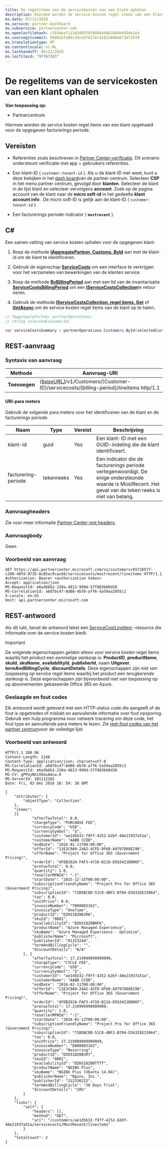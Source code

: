 ```yaml
---
title: De regelitems van de servicekosten van een klant ophalen
description: Hiermee worden de service kosten regel items van een klant opgehaald voor de opgegeven facturerings periode.
ms.date: 07/12/2019
ms.service: partner-dashboard
ms.subservice: partnercenter-sdk
ms.openlocfilehash: c2034eaf11342493797688b44b634b8e9598e2e4
ms.sourcegitcommit: 58801b7a09c19ce57617ec4181a008a673b725f0
ms.translationtype: MT
ms.contentlocale: nl-NL
ms.lasthandoff: 09/22/2020
ms.locfileid: "97767383"
---
```

# <a name="get-a-customers-service-costs-line-items"></a>De regelitems van de servicekosten van een klant ophalen

**Van toepassing op:**

- Partnercentrum

Hiermee worden de service kosten regel items van een klant opgehaald voor de opgegeven facturerings periode.

## <a name="prerequisites"></a>Vereisten

- Referenties zoals beschreven in [Partner Center-verificatie](partner-center-authentication.md). Dit scenario ondersteunt verificatie met app + gebruikers referenties.

- Een klant-ID ( `customer-tenant-id` ). Als u de klant-ID niet weet, kunt u deze bekijken in het [dash board](https://partner.microsoft.com/dashboard)van de partner centrum. Selecteer **CSP** in het menu partner centrum, gevolgd door **klanten**. Selecteer de klant in de lijst klant en selecteer vervolgens **account**. Zoek op de pagina account van de klant naar de **micro soft-id** in het gedeelte **klant account info** . De micro soft-ID is gelijk aan de klant-ID ( `customer-tenant-id` ).

- Een facturerings periode-indicator ( **`mostrecent`** ).

## <a name="c"></a>C\#

Een samen vatting van service kosten ophalen voor de opgegeven klant:

1. Roep de methode [**IAggregatePartner. Customs. ById**](/dotnet/api/microsoft.store.partnercenter.customers.icustomercollection.byid) aan met de klant-id om de klant te identificeren.

2. Gebruik de eigenschap [**ServiceCosts**](/dotnet/api/microsoft.store.partnercenter.customers.icustomer.servicecosts) om een interface te verkrijgen voor het verzamelen van bewerkingen van de klanten service.

3. Roep de methode [**ByBillingPeriod**](/dotnet/api/microsoft.store.partnercenter.customers.servicecosts.icustomerservicecostscollection.bybillingperiod) aan met een lid van de inventarisatie [**ServiceCostsBillingPeriod**](/dotnet/api/microsoft.store.partnercenter.models.servicecosts.servicecostsbillingperiod) om een [**IServiceCostsCollection**](/dotnet/api/microsoft.store.partnercenter.customers.servicecosts.iservicecostscollection)te retour neren.

4. Gebruik de methode [**IServiceCostsCollection. regel items. Get**](/dotnet/api/microsoft.store.partnercenter.customers.servicecosts.iservicecostlineitemscollection.get) of [**GetAsync**](/dotnet/api/microsoft.store.partnercenter.customers.servicecosts.iservicecostlineitemscollection.getasync) om de service kosten regel items van de klant op te halen.

``` csharp
// IAggregatePartner partnerOperations;
// string selectedCustomerId;

var serviceCostsSummary = partnerOperations.Customers.ById(selectedCustomerId).ServiceCosts.ByBillingPeriod(ServiceCostsBillingPeriod.MostRecent).LineItems.Get();
```

## <a name="rest-request"></a>REST-aanvraag

### <a name="request-syntax"></a>Syntaxis van aanvraag

| Methode  | Aanvraag-URI                                                                                                             |
|---------|-------------------------------------------------------------------------------------------------------------------------|
| **Toevoegen** | [*{baseURL}*](partner-center-rest-urls.md)/v1/Customers/{Customer-ID}/servicecosts/{billing-period}/lineitems http/1.1 |

#### <a name="uri-parameters"></a>URI-para meters

Gebruik de volgende para meters voor het identificeren van de klant en de facturerings periode.

| Naam           | Type   | Vereist | Beschrijving                                                                                                                      |
|----------------|--------|----------|----------------------------------------------------------------------------------------------------------------------------------|
| klant-id    | guid   | Yes      | Een klant-ID met een GUID-indeling die de klant identificeert.                                                                       |
| facturering-periode | tekenreeks | Yes      | Een indicator die de facturerings periode vertegenwoordigt. De enige ondersteunde waarde is MostRecent. Het geval van de teken reeks is niet van belang. |

### <a name="request-headers"></a>Aanvraagheaders

Zie voor meer informatie [Partner Center rest headers](headers.md).

### <a name="request-body"></a>Aanvraagbody

Geen.

### <a name="request-example"></a>Voorbeeld van aanvraag

```http
GET https://api.partnercenter.microsoft.com/v1/customers/65726577-c208-40fd-9735-8c85ac9cac68/servicecosts/mostrecent/lineitems HTTP/1.1
Authorization: Bearer <authorization token>
Accept: application/json
MS-RequestId: e6a3b6b2-230a-4813-999d-57f883b60d38
MS-CorrelationId: a687bc47-8d08-4b78-aff6-5a59aa2055c2
X-Locale: en-US
Host: api.partnercenter.microsoft.com
```

## <a name="rest-response"></a>REST-antwoord

Als dit lukt, bevat de antwoord tekst een [ServiceCostLineItem](service-costs-resources.md) -resource die informatie over de service kosten biedt.

> [!IMPORTANT]
> De volgende eigenschappen *gelden alleen voor* service kosten regel items waarbij het product een *eenmalige aankoop* is: **ProductID**, **productName**, **skuId**, **skuName**, **availabilityId**, **publisherId**, naam **Uitgever**, **termAndBillingCycle**, **discountDetails**. Deze eigenschappen *zijn niet van toepassing op* service regel items waarbij het product een *terugkerende aankoop* is. Deze eigenschappen *zijn bijvoorbeeld niet van toepassing* op op abonnementen gebaseerde Office 365 en Azure.

### <a name="response-success-and-error-codes"></a>Geslaagde en fout codes

Elk antwoord wordt geleverd met een HTTP-status code die aangeeft of de fout is opgetreden of mislukt en aanvullende informatie over fout opsporing. Gebruik een hulp programma voor netwerk tracering om deze code, het fout type en aanvullende para meters te lezen. Zie [rest-fout codes van het partner centrum](error-codes.md)voor de volledige lijst.

### <a name="response-example"></a>Voorbeeld van antwoord

```http
HTTP/1.1 200 OK
Content-Length: 2148
Content-Type: application/json; charset=utf-8
MS-CorrelationId: a687bc47-8d08-4b78-aff6-5a59aa2055c2
MS-RequestId: e6a3b6b2-230a-4813-999d-57f883b60d38
MS-CV: gPPoyNX1X0asAAcw.0
MS-ServerId: 101112202
Date: Fri, 02 Dec 2016 18: 54: 38 GMT

{
    "attributes": {
        "objectType": "Collection"
    },
    "items":
    [{
            "afterTaxTotal": 0.0,
            "chargeType": "PURCHASE FEE",
            "currencyCode": "USD",
            "currencySymbol": "$",
            "customerId": "ae1d5b32-f9ff-4252-b2bf-40e21937a51a",
            "customerName": "AABB CCDD",
            "endDate": "2016-01-11T00:00:00",
            "offerId": "11E3C9A9-24A2-4CFD-9F60-A9797D68E296",
            "offerName": "Project for Office 365 (Government Pricing)",
            "orderId": "4FEB262A-FAF3-4710-B216-D563421B006F",
            "pretaxTotal": 0.0,
            "quantity": 1.0,
            "resellerMPNId": "-1",
            "startDate": "2015-12-15T00:00:00",
            "subscriptionFriendlyName": "Project Pro for Office 365 (Government Pricing)",
            "subscriptionId": "71B5BCDD-51C8-4BF2-B704-D3432EE33064",
            "tax": 0.0,
            "unitPrice": 0.0,
            "invoiceNumber": "T000003163",
            "invoiceType": "OneTime",
            "productId": "DZH318Z0BJR6",
            "skuId": "0001",
            "availabilityId": "DZH318Z0BMFK",
            "productName": "Azure Managed Experience",
            "skuName": "Azure Managed Experience - Optimize",
            "publisherName": "Microsoft",
            "publisherId": "01323244",
            "termAndBillingCycle": "",
            "discountDetails": "N/A"
        }, {
            "afterTaxTotal": 17.219999999999999,
            "chargeType": "CYCLE FEE",
            "currencyCode": "USD",
            "currencySymbol": "$",
            "customerId": "ae1d5b32-f9ff-4252-b2bf-40e21937a51a",
            "customerName": "AABB CCDD",
            "endDate": "2016-02-11T00:00:00",
            "offerId": "11E3C9A9-24A2-4CFD-9F60-A9797D68E296",
            "offerName": "Project for Office 365 (Government Pricing)",
            "orderId": "4FEB262A-FAF3-4710-B216-D563421B006F",
            "pretaxTotal": 17.219999999999999,
            "quantity": 1.0,
            "resellerMPNId": "-1",
            "startDate": "2016-01-12T00:00:00",
            "subscriptionFriendlyName": "Project Pro for Office 365 (Government Pricing)",
            "subscriptionId": "71B5BCDD-51C8-4BF2-B704-D3432EE33064",
            "tax": 0.0,
            "unitPrice": 17.219999999999999,
            "invoiceNumber": "D000003163",
            "invoiceType": "Recurring",
            "productId": "DZH318Z0BJR7",
            "skuId": "0001",
            "availabilityId": "DZH318Z0BTTTT",
            "productName": "NGINX Plus",
            "skuName": "NGINX Plus (Ubuntu 14.04)",
            "publisherName": "Nginx, Inc.",
            "publisherId": "212336222",
            "termAndBillingCycle": "30 Days Trial",
            "discountDetails": "20%"
        }
    ],
    "links": {
        "self": {
            "headers": [],
            "method": "GET",
            "uri": "/customers/ae1d5b32-f9ff-4252-b2bf-40e21937a51a/servicecosts/MostRecent/lineitems"
        }
    },
    "totalCount": 2
}
```
